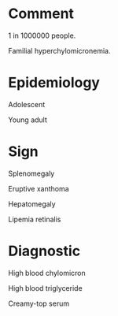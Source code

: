 # Comment

1 in 1000000 people.

Familial hyperchylomicronemia.

# Epidemiology

Adolescent

Young adult

# Sign

Splenomegaly

Eruptive xanthoma

Hepatomegaly

Lipemia retinalis

# Diagnostic

High blood chylomicron

High blood triglyceride

Creamy-top serum
